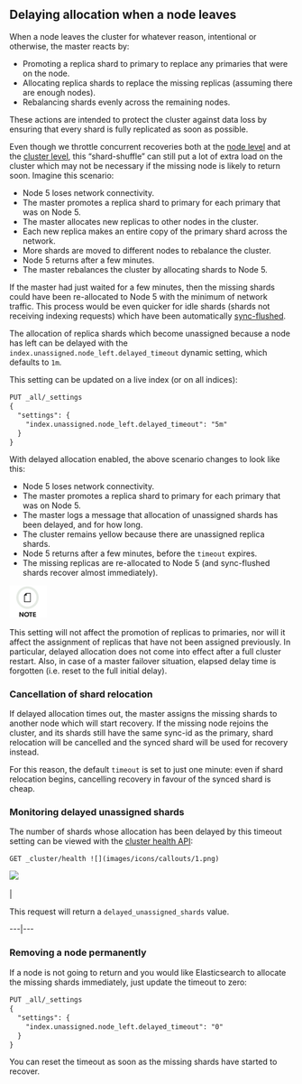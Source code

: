 ## Delaying allocation when a node leaves

When a node leaves the cluster for whatever reason, intentional or otherwise, the master reacts by:

  * Promoting a replica shard to primary to replace any primaries that were on the node. 
  * Allocating replica shards to replace the missing replicas (assuming there are enough nodes). 
  * Rebalancing shards evenly across the remaining nodes. 



These actions are intended to protect the cluster against data loss by ensuring that every shard is fully replicated as soon as possible.

Even though we throttle concurrent recoveries both at the [node level](recovery.html) and at the [cluster level](shards-allocation.html), this “shard-shuffle” can still put a lot of extra load on the cluster which may not be necessary if the missing node is likely to return soon. Imagine this scenario:

  * Node 5 loses network connectivity. 
  * The master promotes a replica shard to primary for each primary that was on Node 5. 
  * The master allocates new replicas to other nodes in the cluster. 
  * Each new replica makes an entire copy of the primary shard across the network. 
  * More shards are moved to different nodes to rebalance the cluster. 
  * Node 5 returns after a few minutes. 
  * The master rebalances the cluster by allocating shards to Node 5. 



If the master had just waited for a few minutes, then the missing shards could have been re-allocated to Node 5 with the minimum of network traffic. This process would be even quicker for idle shards (shards not receiving indexing requests) which have been automatically [sync-flushed](indices-synced-flush.html).

The allocation of replica shards which become unassigned because a node has left can be delayed with the `index.unassigned.node_left.delayed_timeout` dynamic setting, which defaults to `1m`.

This setting can be updated on a live index (or on all indices):
    
    
    PUT _all/_settings
    {
      "settings": {
        "index.unassigned.node_left.delayed_timeout": "5m"
      }
    }

With delayed allocation enabled, the above scenario changes to look like this:

  * Node 5 loses network connectivity. 
  * The master promotes a replica shard to primary for each primary that was on Node 5. 
  * The master logs a message that allocation of unassigned shards has been delayed, and for how long. 
  * The cluster remains yellow because there are unassigned replica shards. 
  * Node 5 returns after a few minutes, before the `timeout` expires. 
  * The missing replicas are re-allocated to Node 5 (and sync-flushed shards recover almost immediately). 



![Note](images/icons/note.png)

This setting will not affect the promotion of replicas to primaries, nor will it affect the assignment of replicas that have not been assigned previously. In particular, delayed allocation does not come into effect after a full cluster restart. Also, in case of a master failover situation, elapsed delay time is forgotten (i.e. reset to the full initial delay).

### Cancellation of shard relocation

If delayed allocation times out, the master assigns the missing shards to another node which will start recovery. If the missing node rejoins the cluster, and its shards still have the same sync-id as the primary, shard relocation will be cancelled and the synced shard will be used for recovery instead.

For this reason, the default `timeout` is set to just one minute: even if shard relocation begins, cancelling recovery in favour of the synced shard is cheap.

### Monitoring delayed unassigned shards

The number of shards whose allocation has been delayed by this timeout setting can be viewed with the [cluster health API](cluster-health.html):
    
    
    GET _cluster/health ![](images/icons/callouts/1.png)

![](images/icons/callouts/1.png)

| 

This request will return a `delayed_unassigned_shards` value.   
  
---|---  
  
### Removing a node permanently

If a node is not going to return and you would like Elasticsearch to allocate the missing shards immediately, just update the timeout to zero:
    
    
    PUT _all/_settings
    {
      "settings": {
        "index.unassigned.node_left.delayed_timeout": "0"
      }
    }

You can reset the timeout as soon as the missing shards have started to recover.
